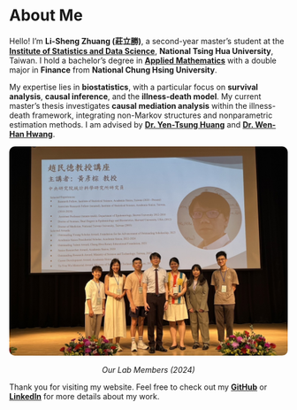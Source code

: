 # About Me

Hello! I’m **Li-Sheng Zhuang (莊立勝)**, a second-year master’s student at the [**Institute of Statistics and Data Science**](https://stat.site.nthu.edu.tw/?Lang=zh-tw), **National Tsing Hua University**, Taiwan. I hold a bachelor’s degree in [**Applied Mathematics**](https://www.amath.nchu.edu.tw/) with a double major in **Finance** from **National Chung Hsing University**.

My expertise lies in **biostatistics**, with a particular focus on **survival analysis**, **causal inference**, and the **illness-death model**. My current master’s thesis investigates **causal mediation analysis** within the illness-death framework, integrating non-Markov structures and nonparametric estimation methods. I am advised by [**Dr. Yen-Tsung Huang**](https://www.stat.sinica.edu.tw/cht/index.php?act=researcher_manager&code=view&member=13) and [**Dr. Wen-Han Hwang**](https://stat.site.nthu.edu.tw/p/406-1327-170579,r406.php?Lang=zh-tw).

<div style="text-align: center;">
  <img src="Lab.JPG" alt="Our Lab Members in 2024" style="max-width: 100%; height: auto; border-radius: 10px;" />
  <p><em>Our Lab Members (2024)</em></p>
</div>

Thank you for visiting my website. Feel free to check out my [**GitHub**](https://github.com/Clisten0225) or [**LinkedIn**](https://www.linkedin.com/in/%E7%AB%8B%E5%8B%9D-%E8%8E%8A-767b66179/) for more details about my work.

